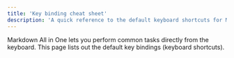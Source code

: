 ```yaml
---
title: 'Key binding cheat sheet'
description: 'A quick reference to the default keyboard shortcuts for Markdown All in One'
---
```


Markdown All in One lets you perform common tasks directly from the keyboard. This page lists out the default key bindings (keyboard shortcuts).

<!-- TODO: Auto generate -->
